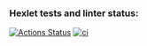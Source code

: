 ### Hexlet tests and linter status:
[![Actions Status](https://github.com/dzencot/devops-for-programmers-project-lvl1/workflows/hexlet-check/badge.svg)](https://github.com/dzencot/devops-for-programmers-project-lvl1/actions)
[![ci](https://github.com/dzencot/devops-for-programmers-project-lvl1/actions/workflows/push.yml/badge.svg)](https://github.com/dzencot/devops-for-programmers-project-lvl1/actions/workflows/push.yml)
